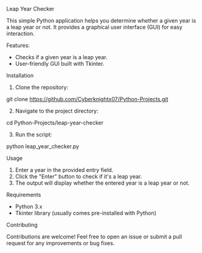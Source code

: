 Leap Year Checker

This simple Python application helps you determine whether a given year is a leap year or not. It provides a graphical user interface (GUI) for easy interaction.

Features:

- Checks if a given year is a leap year.
- User-friendly GUI built with Tkinter.

Installation

1. Clone the repository:

git clone https://github.com/Cyberknightx07/Python-Projects.git


2. Navigate to the project directory:

cd Python-Projects/leap-year-checker

3. Run the script:

python leap_year_checker.py


Usage

1. Enter a year in the provided entry field.
2. Click the "Enter" button to check if it's a leap year.
3. The output will display whether the entered year is a leap year or not.

Requirements

- Python 3.x
- Tkinter library (usually comes pre-installed with Python)

Contributing

Contributions are welcome! Feel free to open an issue or submit a pull request for any improvements or bug fixes.
